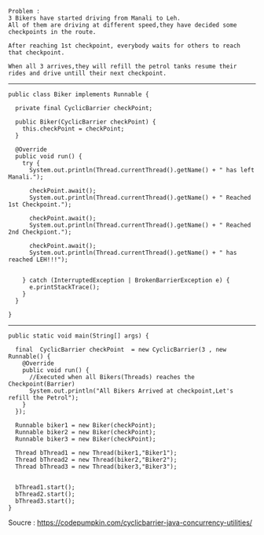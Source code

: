     Problem : 
    3 Bikers have started driving from Manali to Leh.
    All of them are driving at different speed,they have decided some checkpoints in the route.

    After reaching 1st checkpoint, everybody waits for others to reach that checkpoint.

    When all 3 arrives,they will refill the petrol tanks resume their rides and drive untill their next checkpoint.

  ----------------------------------------------------------------------------------------------------

    public class Biker implements Runnable {

      private final CyclicBarrier checkPoint;

      public Biker(CyclicBarrier checkPoint) {
        this.checkPoint = checkPoint;
      }

      @Override
      public void run() {
        try {
          System.out.println(Thread.currentThread().getName() + " has left Manali.");

          checkPoint.await();                                                    
          System.out.println(Thread.currentThread().getName() + " Reached 1st Checkpoint.");

          checkPoint.await();                                                   
          System.out.println(Thread.currentThread().getName() + " Reached 2nd Checkpiont.");

          checkPoint.await();                                                   
          System.out.println(Thread.currentThread().getName() + " has reached LEH!!!");


        } catch (InterruptedException | BrokenBarrierException e) {
          e.printStackTrace();
        }
      }

    }

  ----------------------------------------------------------------------------------------------------
  
    public static void main(String[] args) {

      final  CyclicBarrier checkPoint  = new CyclicBarrier(3 , new Runnable() {
        @Override
        public void run() {
          //Executed when all Bikers(Threads) reaches the Checkpoint(Barrier)
          System.out.println("All Bikers Arrived at checkpoint,Let's refill the Petrol");  
        }
      });

      Runnable biker1 = new Biker(checkPoint);
      Runnable biker2 = new Biker(checkPoint);
      Runnable biker3 = new Biker(checkPoint);

      Thread bThread1 = new Thread(biker1,"Biker1");
      Thread bThread2 = new Thread(biker2,"Biker2");
      Thread bThread3 = new Thread(biker3,"Biker3");


      bThread1.start();
      bThread2.start();
      bThread3.start();
	}

  
  Soucre : https://codepumpkin.com/cyclicbarrier-java-concurrency-utilities/
   
   
